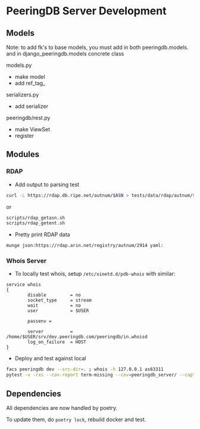 
# PeeringDB Server Development

## Models

Note: to add fk's to base models, you must add in both peeringdb.models. and in django_peeringdb.models concrete class

models.py
  - make model
  - add ref_tag_

serializers.py
  - add serializer

peeringdb/rest.py
  - make ViewSet
  - register

## Modules

### RDAP

- Add output to parsing test

```sh
curl -L https://rdap.db.ripe.net/autnum/$ASN > tests/data/rdap/autnum/$ASN.input
```

or
```sh
scripts/rdap_getasn.sh
scripts/rdap_getent.sh
```

- Pretty print RDAP data

```sh
munge json:https://rdap.arin.net/registry/autnum/2914 yaml:
```


### Whois Server

- To locally test whois, setup `/etc/xinetd.d/pdb-whois` with similar:

```
service whois
{
        disable         = no
        socket_type     = stream
        wait            = no
        user            = $USER

        passenv =

        server          = /home/$USER/srv/dev.peeringdb.com/peeringdb/in.whoisd
        log_on_failure  = HOST
}

```

- Deploy and test against local

```sh
facs peeringdb dev --src-dir=. ; whois -h 127.0.0.1 as63311
pytest -v -rxs --cov-report term-missing --cov=peeringdb_server/ --capture=sys tests/
```

## Dependencies

All dependencies are now handled by poetry.

To update them, do `poetry lock`, rebuild docker and test.
